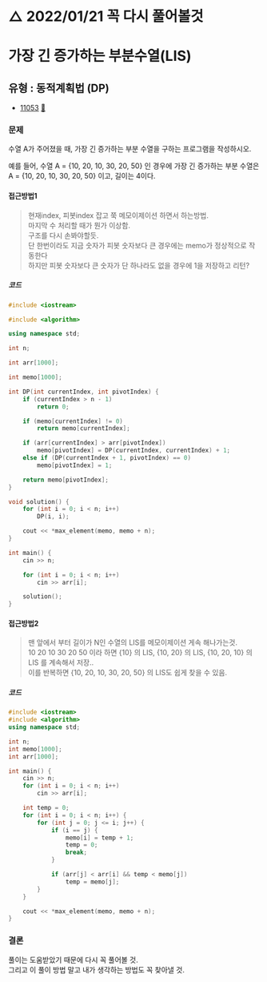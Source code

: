 # △ 2022/01/21  꼭 다시 풀어볼것
# 가장 긴 증가하는 부분수열(LIS)
## 유형 : 동적계획법 (DP)
* [11053](https://www.acmicpc.net/problem/11053) [:page_facing_up:](https://github.com/rudeore333/TIL/blob/master/Algorithm/codes/11053.cpp)


### 문제
수열 A가 주어졌을 때, 가장 긴 증가하는 부분 수열을 구하는 프로그램을 작성하시오.   

예를 들어, 수열 A = {10, 20, 10, 30, 20, 50} 인 경우에 가장 긴 증가하는 부분 수열은 A = {10, 20, 10, 30, 20, 50} 이고, 길이는 4이다.   

#### 접근방법1
> 현재index, 피봇index 잡고 쭉 메모이제이션 하면서 하는방법.   
> 마지막 수 처리할 때가 뭔가 이상함.   
> 구조를 다시 손봐야할듯.   
> 단 한번이라도 지금 숫자가 피봇 숫자보다 큰 경우에는 memo가 정상적으로 작동한다   
> 하지만 피봇 숫자보다 큰 숫자가 단 하나라도 없을 경우에 1을 저장하고 리턴?   

##### 코드
```cpp
#include <iostream>

#include <algorithm>

using namespace std;

int n;

int arr[1000];

int memo[1000];

int DP(int currentIndex, int pivotIndex) {
	if (currentIndex > n - 1)
		return 0;

	if (memo[currentIndex] != 0)
		return memo[currentIndex];

	if (arr[currentIndex] > arr[pivotIndex])
		memo[pivotIndex] = DP(currentIndex, currentIndex) + 1;
	else if (DP(currentIndex + 1, pivotIndex) == 0)
		memo[pivotIndex] = 1;

	return memo[pivotIndex];
}

void solution() {
	for (int i = 0; i < n; i++)
		DP(i, i);

	cout << *max_element(memo, memo + n);
}

int main() {
	cin >> n;

	for (int i = 0; i < n; i++)
		cin >> arr[i];

	solution();
}
```

#### 접근방법2
> 맨 앞에서 부터 길이가 N인 수열의 LIS를 메모이제이션 게속 해나가는것.   
> 10 20 10 30 20 50 이라 하면 {10} 의 LIS, {10, 20} 의 LIS, {10, 20, 10} 의 LIS 를 계속해서 저장..   
> 이를 반복하면 {10, 20, 10, 30, 20, 50} 의 LIS도 쉽게 찾을 수 있음.

##### 코드
```cpp
#include <iostream>
#include <algorithm>
using namespace std;

int n;
int memo[1000];
int arr[1000];

int main() {
	cin >> n;
	for (int i = 0; i < n; i++)
		cin >> arr[i];

	int temp = 0;
	for (int i = 0; i < n; i++) {
		for (int j = 0; j <= i; j++) {
			if (i == j) {
				memo[i] = temp + 1;
				temp = 0;
				break;
			}

			if (arr[j] < arr[i] && temp < memo[j])
				temp = memo[j];
		}
	}

	cout << *max_element(memo, memo + n);
}
```

### 결론
풀이는 도움받았기 때문에 다시 꼭 풀어볼 것.   
그리고 이 풀이 방법 말고 내가 생각하는 방법도 꼭 찾아낼 것.